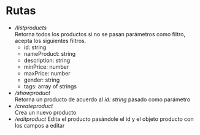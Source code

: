# Rutas

- _/listproducts_  
Retorna todos los productos si no se pasan parámetros como filtro, acepta los siguientes filtros.
    - id: string
    - nameProduct: string
    - description: string
    - minPrice: number
    - maxPrice: number
    - gender: string
    - tags: array of strings
- _/showproduct_  
Retorna un producto de acuerdo al _id: string_ pasado como parámetro
- _/createproduct_  
Crea un nuevo producto
- _/editproduct_
Edita el producto pasándole el id y el objeto producto con los campos a editar
